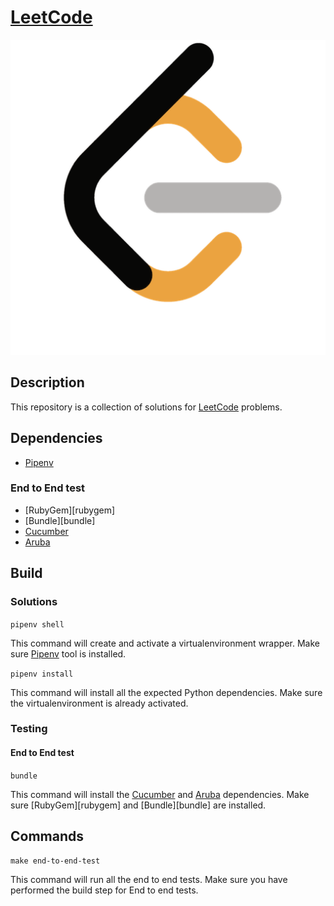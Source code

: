 # [LeetCode][leetcode]

![LeetCodeLogo](assets/images/leetcode_logo.png)


## Description

This repository is a collection of solutions for [LeetCode][leetcode] problems.


## Dependencies

* [Pipenv][pipenv]

### End to End test

* [RubyGem][rubygem]
* [Bundle][bundle]
* [Cucumber][cucumber]
* [Aruba][aruba]


## Build

### Solutions

```pipenv shell```

This command will create and activate a virtualenvironment wrapper. Make sure
[Pipenv][pipenv] tool is installed.

```pipenv install```

This command will install all the expected Python dependencies. Make sure the
virtualenvironment is already activated.


### Testing

#### End to End test

```bundle```

This command will install the [Cucumber][cucumber] and [Aruba][aruba]
dependencies. Make sure [RubyGem][rubygem] and [Bundle][bundle] are installed.


## Commands


```make end-to-end-test```

This command will run all the end to end tests. Make sure you have performed the
build step for End to end tests.


[leetcode]: https://leetcode.com
[cucumber]: https://cucumber.io
[aruba]: https://app.cucumber.pro/projects/aruba
[pipenv]: https://pipenv.readthedocs.io/en/latest/
